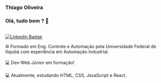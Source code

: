 ### Thiago Oliveira
### Olá, tudo bem ? 👋
<br/>[![Linkedin Badge](https://img.shields.io/badge/-Thiago_Oliveira-blue?style=flat-square&logo=Linkedin&logoColor=white&link=https://www.linkedin.com/in/thiagos-oliveira/)](https://www.linkedin.com/in/thiagos-oliveira/) 

⚙️ Formado em Eng. Controle e Automação pela Universidade Federal de Itajubá com experiência em Automação Industrial.<br><br>
:computer: Dev-Web Júnior em formação!<br><br>
:computer: Atualmente, estudando HTML, CSS, JavaScript e React.
